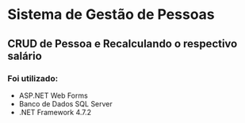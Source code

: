 # Sistema de Gestão de Pessoas
## CRUD de Pessoa e Recalculando o respectivo salário 

### Foi utilizado:
- ASP.NET Web Forms
- Banco de Dados SQL Server
- .NET Framework 4.7.2
